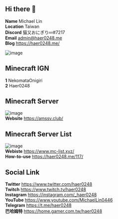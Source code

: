 ## Hi there 👋
**Name** Michael Lin<br>
**Location** Taiwan<br>
**Discord** 猫又おにぎり💤#7217<br>
**Email** admin@haer0248.me<br>
**Blog** https://haer0248.me/

![image](https://github-readme-stats.vercel.app/api?username=haer0248&show_icons=true&theme=vue-dark)

## Minecraft IGN
**1** NekomataOnigiri<br>
**2** Haer0248

## Minecraft Server
![image](https://i.haer0248.me/amsserver/YP1YfD.png)<br>
**Website** https://amssv.club/

## Minecraft Server List
![image](https://www.mc-list.xyz/assets/fbimg.png)<br>
**Webiste** https://www.mc-list.xyz/<br>
**How-to-use** https://haer0248.me/117/

## Social Link
**Twitter** https://www.twitter.com/haer0248<br>
**Twitch** https://www.twitch.tv/haer0248<br>
**Instagram** https://instagram.com/_haer0248<br>
**YouTube** https://www.youtube.com/MichaelLin0446<br>
**Telegram** https://t.me/haer0248<br>
**巴哈姆特** https://home.gamer.com.tw/haer0248
